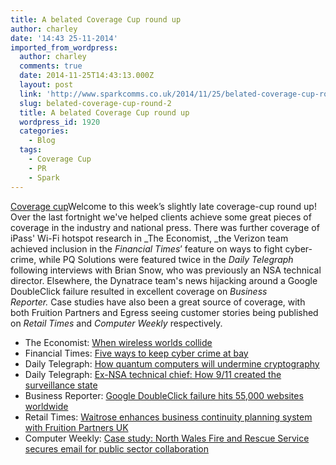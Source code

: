 ```yaml
---
title: A belated Coverage Cup round up
author: charley
date: '14:43 25-11-2014'
imported_from_wordpress:
  author: charley
  comments: true
  date: 2014-11-25T14:43:13.000Z
  layout: post
  link: 'http://www.sparkcomms.co.uk/2014/11/25/belated-coverage-cup-round-2/'
  slug: belated-coverage-cup-round-2
  title: A belated Coverage Cup round up
  wordpress_id: 1920
  categories:
    - Blog
  tags:
    - Coverage Cup
    - PR
    - Spark
---
```


[Coverage cup](Coverage-cup-167x300.jpg)Welcome to this week’s slightly late coverage-cup round up! Over the last fortnight we've helped clients achieve some great pieces of coverage in the industry and national press. There was further coverage of iPass' Wi-Fi hotspot research in _The Economist, _the Verizon team achieved inclusion in the _Financial Times_’ feature on ways to fight cyber-crime, while PQ Solutions were featured twice in the _Daily Telegraph_ following interviews with Brian Snow, who was previously an NSA technical director. Elsewhere, the Dynatrace team's news hijacking around a Google DoubleClick failure resulted in excellent coverage on _Business Reporter._ Case studies have also been a great source of coverage, with both Fruition Partners and Egress seeing customer stories being published on _Retail Times_ and _Computer Weekly_ respectively.

  * The Economist: [When wireless worlds collide](http://www.economist.com/news/science-and-technology/21632739-wi-fi-hotspots-become-ubiquitous-who-needs-cellular-wireless-when-wireless-worlds)
  * Financial Times: [Five ways to keep cyber crime at bay](http://www.ft.com/cms/s/2/7184d46c-6361-11e4-8a63-00144feabdc0.html#axzz3IqKrJXLv)
  * Daily Telegraph: [How quantum computers will undermine cryptography](http://www.telegraph.co.uk/technology/news/11224058/How-quantum-computers-will-undermine-cryptography.html)
  * Daily Telegraph: [Ex-NSA technical chief: How 9/11 created the surveillance state](http://www.telegraph.co.uk/technology/internet-security/11221287/Ex-NSA-technical-chief-How-911-created-the-surveillance-state.html#disqus_thread)
  * Business Reporter: [Google DoubleClick failure hits 55,000 websites worldwide](http://business-reporter.co.uk/2014/11/13/google-doubleclick-failure-hits-55000-websites-worldwide/)
  * Retail Times: [Waitrose enhances business continuity planning system with Fruition Partners UK](http://www.retailtimes.co.uk/waitrose-enhances-business-continuity-planning-system-fruition-partners-uk/)
  * Computer Weekly: [Case study: North Wales Fire and Rescue Service secures email for public sector collaboration](http://www.computerweekly.com/news/2240234926/North-Wales-Fire-and-Rescue-Service-secures-email-for-public-sector-collaboration)
